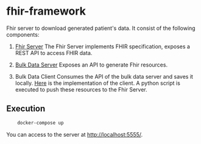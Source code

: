 # fhir-framework

Fhir server to download generated patient's data. It consist of the following components:

1. [Fhir Server](https://github.com/FirelyTeam/spark/)
The Fhir Server implements FHIR specification, exposes a REST API to access FHIR data. 

2. [Bulk Data Server](https://github.com/smart-on-fhir/bulk-data-server.git)
Exposes an API to generate Fhir resources.

3. Bulk Data Client
Consumes the API of the bulk data server and saves it locally. [Here](https://github.com/smart-on-fhir/sample-apps-stu3/tree/master/fhir-downloader) is the implementation of the client. 
A python script is executed to push these resources to the Fhir Server. 

## Execution 

```bash 
	docker-compose up
```

You can access to the server at [http://localhost:5555/](http://localhost:5555/). 

